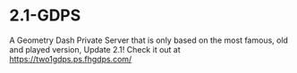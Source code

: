 # 2.1-GDPS
A Geometry Dash Private Server that is only based on the most famous, old and played version, Update 2.1! Check it out at https://two1gdps.ps.fhgdps.com/
